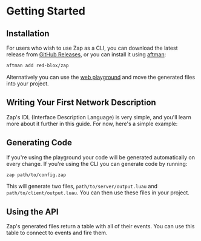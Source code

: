 <script setup lang="ts">
const exampleConfig = `-- these two settings can be ignored if you're not using the CLI
opt server_output = "path/to/server/output.luau"
opt client_output = "path/to/client/output.luau"

event MyEvent = {
	from: Server,
	type: Reliable,
	call: ManyAsync,
	data: (Foo: u32, Bar: string),
}`

const apiExample = `-- Server
local Zap = require(path.to.server.output)

Zap.MyEvent.FireAll(123, "hello world")

-- Client
local Zap = require(path.to.client.output)

Zap.MyEvent.On(function(Foo, Bar)
	print(Foo, Bar)
end)`
</script>

# Getting Started

## Installation

For users who wish to use Zap as a CLI, you can download the latest release from [GitHub Releases](https://github.com/red-blox/zap/releases/), or you can install it using [aftman](https://github.com/lpghatguy/aftman):

```bash
aftman add red-blox/zap
```

Alternatively you can use the [web playground](https://zap.redblox.dev/playground) and move the generated files into your project.

## Writing Your First Network Description

Zap's IDL (Interface Description Language) is very simple, and you'll learn more about it further in this guide. For now, here's a simple example:

<CodeBlock :code="exampleConfig"/>

## Generating Code

If you're using the playground your code will be generated automatically on every change. If you're using the CLI you can generate code by running:

```bash
zap path/to/config.zap
```

This will generate two files, `path/to/server/output.luau` and `path/to/client/output.luau`. You can then use these files in your project.

## Using the API

Zap's generated files return a table with all of their events. You can use this table to connect to events and fire them.

<CodeBlock :code="apiExample" lang="lua" />
